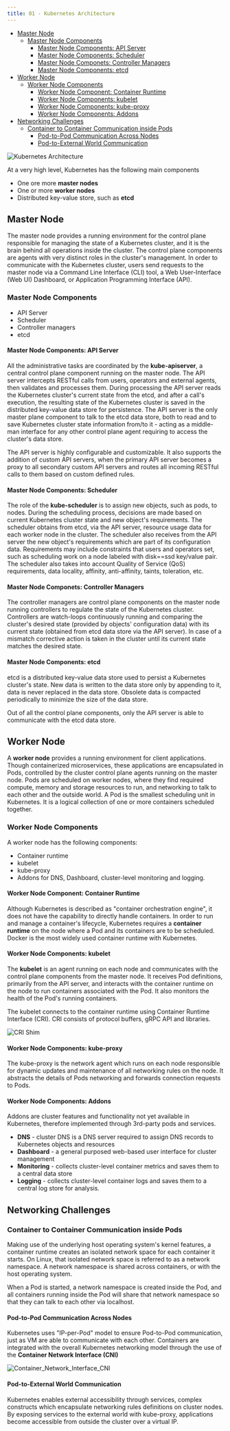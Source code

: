```yaml
---
title: 01 - Kubernetes Architecture
---
```


- [Master Node](#master-node)
  - [Master Node Components](#master-node-components)
    - [Master Node Components: API Server](#master-node-components-api-server)
    - [Master Node Components: Scheduler](#master-node-components-scheduler)
    - [Master Node Componets: Controller Managers](#master-node-componets-controller-managers)
    - [Master Node Components: etcd](#master-node-components-etcd)
- [Worker Node](#worker-node)
  - [Worker Node Components](#worker-node-components)
    - [Worker Node Component: Container Runtime](#worker-node-component-container-runtime)
    - [Worker Node Components: kubelet](#worker-node-components-kubelet)
    - [Worker Node Components: kube-proxy](#worker-node-components-kube-proxy)
    - [Worker Node Components: Addons](#worker-node-components-addons)
- [Networking Challenges](#networking-challenges)
  - [Container to Container Communication inside Pods](#container-to-container-communication-inside-pods)
    - [Pod-to-Pod Communication Across Nodes](#pod-to-pod-communication-across-nodes)
    - [Pod-to-External World Communication](#pod-to-external-world-communication)

![Kubernetes Architecture](/introduction-to-kubernetes/kubernetes-architecture.jpg)

At a very high level, Kubernetes has the following main components

* One ore more **master nodes**
* One or more **worker nodes**
* Distributed key-value store, such as **etcd**

## Master Node

The master node provides a running environment for the control plane responsible for managing the state of a Kubernetes cluster, and it is the brain behind all operations inside the cluster. The control plane components are agents with very distinct roles in the cluster's management. In order to communicate with the Kubernetes cluster, users send requests to the master node via a Command Line Interface (CLI) tool, a Web User-Interface (Web UI) Dashboard, or Application Programming Interface (API).

### Master Node Components

* API Server
* Scheduler
* Controller managers
* etcd

#### Master Node Components: API Server

All the administrative tasks are coordinated by the **kube-apiserver**, a central control plane component running on the master node. The API server intercepts RESTful calls from users, operators and external agents, then validates and processes them. During processing the API server reads the Kubernetes cluster's current state from the etcd, and after a call's execution, the resulting state of the Kubernetes cluster is saved in the distributed key-value data store for persistence. The API server is the only master plane component to talk to the etcd data store, both to read and to save Kubernetes cluster state information from/to it - acting as a middle-man interface for any other control plane agent requiring to access the cluster's data store.

The API server is highly configurable and customizable. It also supports the addition of custom API servers, when the primary API server becomes a proxy to all secondary custom API servers and routes all incoming RESTful calls to them based on custom defined rules.

#### Master Node Components: Scheduler

The role of the **kube-scheduler** is to assign new objects, such as pods, to nodes. During the scheduling process, decisions are made based on current Kubernetes cluster state and new object's requirements. The scheduler obtains from etcd, via the API server, resource usage data for each worker node in the cluster. The scheduler also receives from the API server the new object's requirements which are part of its configuration data. Requirements may include constraints that users and operators set, such as scheduling work on a node labeled with disk==ssd key/value pair. The scheduler also takes into account Quality of Service (QoS) requirements, data locality, affinity, anti-affinity, taints, toleration, etc.

#### Master Node Componets: Controller Managers

The controller managers are control plane components on the master node running controllers to regulate the state of the Kubernetes cluster. Controllers are watch-loops continuously running and comparing the cluster's desired state (provided by objects' configuration data) with its current state (obtained from etcd data store via the API server). In case of a mismatch corrective action is taken in the cluster until its current state matches the desired state.

#### Master Node Components: etcd

etcd is a distributed key-value data store used to persist a Kubernetes cluster's state. New data is written to the data store only by appending to it, data is never replaced in the data store. Obsolete data is compacted periodically to minimize the size of the data store.

Out of all the control plane components, only the API server is able to communicate with the etcd data store.

## Worker Node

A **worker node** provides a running environment for client applications. Though containerized microservices, these applications are encapsulated in Pods, controlled by the cluster control plane agents running on the master node. Pods are scheduled on worker nodes, where they find required compute, memory and storage resources to run, and networking to talk to each other and the outside world. A Pod is the smallest scheduling unit in Kubernetes. It is a logical collection of one or more containers scheduled together.

### Worker Node Components

A worker node has the following components:

* Container runtime
* kubelet
* kube-proxy
* Addons for DNS, Dashboard, cluster-level monitoring and logging.

#### Worker Node Component: Container Runtime

Although Kubernetes is described as "container orchestration engine", it does not have the capability to directly handle containers. In order to run and manage a container's lifecycle, Kubernetes requires a **container runtime** on the node where a Pod and its containers are to be scheduled. Docker is the most widely used container runtime with Kubernetes.

#### Worker Node Components: kubelet

The **kubelet** is an agent running on each node and communicates with the control plane components from the master node. It receives Pod definitions, primarily from the API server, and interacts with the container runtime on the node to run containers associated with the Pod. It also monitors the health of the Pod's running containers.

The kubelet connects to the container runtime using Container Runtime Interface (CRI). CRI consists of protocol buffers, gRPC API and libraries.

![CRI Shim](/introduction-to-kubernetes/CRI.png)

#### Worker Node Components: kube-proxy

The kube-proxy is the network agent which runs on each node responsible for dynamic updates and maintenance of all networking rules on the node. It abstracts the details of Pods networking and forwards connection requests to Pods.

#### Worker Node Components: Addons

Addons are cluster features and functionality not yet available in Kubernetes, therefore implemented through 3rd-party pods and services.

* **DNS** - cluster DNS is a DNS server required to assign DNS records to Kubernetes objects and resources
* **Dashboard** - a general purposed web-based user interface for cluster management
* **Monitoring** - collects cluster-level container metrics and saves them to a central data store
* **Logging** - collects cluster-level container logs and saves them to a central log store for analysis.

## Networking Challenges

### Container to Container Communication inside Pods

Making use of the underlying host operating system's kernel features, a container runtime creates an isolated network space for each container it starts. On Linux, that isolated network space is referred to as a network namespace. A network namespace is shared across containers, or with the host operating system.

When a Pod is started, a network namespace is created inside the Pod, and all containers running inside the Pod will share that network namespace so that they can talk to each other via localhost.

#### Pod-to-Pod Communication Across Nodes

Kubernetes uses "IP-per-Pod" model to ensure Pod-to-Pod communication, just as VM are able to communicate with each other. Containers are integrated with the overall Kubernetes networking model through the use of the **Container Network Interface (CNI)**

![Container_Network_Interface_CNI](/introduction-to-kubernetes/Container_Network_Interface_CNI.png)

#### Pod-to-External World Communication

Kubernetes enables external accessibility through services, complex constructs which encapsulate networking rules definitions on cluster nodes. By exposing services to the external world with kube-proxy, applications become accessible from outside the cluster over a virtual IP.
